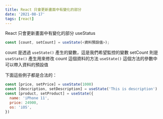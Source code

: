 ```yaml
---
title: React 只會更新畫面中有變化的部分
date: '2021-08-17'
tags: [react]
---
```


React 只會更新畫面中有變化的部分
useStatus

```js
const [count, setCount] = useState(<資料預設值>);
```

count 是透過 `useState()` 產生的變數，這是我們希望監控的變數
setCount 則是 `useState()` 產生用來修改 count 這個資料的方法
`useState()` 這個方法的參數中可以帶入資料的預設值

下面這些例子都是合法的：

```js
const [price, setPrice] = useState(1000)
const [description, setDescription] = useState('This is description')
const [product, setProduct] = useState({
  name: 'iPhone 11',
  price: 24900,
  os: 'iOS',
})
```
